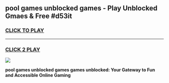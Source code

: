 
## pool games unblocked games - Play Unblocked Gmaes & Free #d53it
<h3>
<a href="https://premium.freeplayer.one?title=pool_games_unblocked_games&ref=03M">CLICK TO PLAY</a></h3>
<hr>

<h3>
<a href="https://premium.freeplayer.one?title=pool_games_unblocked_games&ref=03M">CLICK 2 PLAY</a>
  
</h3>

<a href="https://premium.freeplayer.one?title=pool_games_unblocked_games&ref=03M"><img src="https://clearcache.store/games.png"></a>


**pool games unblocked games games unblocked: Your Gateway to Fun and Accessible Online Gaming**
